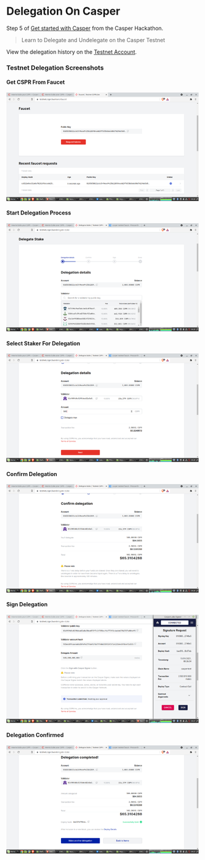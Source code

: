 # Delegation On Casper

Step 5 of [Get started with Casper](https://gitcoin.co/issue/casper-network/gitcoin-hackathon/29/100026611) from the Casper Hackathon.

> Learn to Delegate and Undelegate on the Casper Testnet

View the delegation history on the [Testnet Account](https://testnet.cspr.live/account/0103838821cdc349eae9423b128984add297653b866b00d7d196b5650ce32740a5).

### Testnet Delegation Screenshots

#### Get CSPR From Faucet
![4-faucet-start](https://github.com/ben-razor/casper-get-started/blob/main/5-casper-delegation/img-task-5/4-faucet-start.png)

#### Start Delegation Process
![5-delegate-start](https://github.com/ben-razor/casper-get-started/blob/main/5-casper-delegation/img-task-5/5-delegate-start.png)

#### Select Staker For Delegation
![6-delegation-details.png](https://github.com/ben-razor/casper-get-started/blob/main/5-casper-delegation/img-task-5/6-delegation-details.png)

#### Confirm Delegation
![7-confirm-delegation.png](https://github.com/ben-razor/casper-get-started/blob/main/5-casper-delegation/img-task-5/7-confirm-delegation.png)

#### Sign Delegation
![8-delegate-sign.png](https://github.com/ben-razor/casper-get-started/blob/main/5-casper-delegation/img-task-5/8-delegate-sign.png)

#### Delegation Confirmed
![9-delegate-complete.png](https://github.com/ben-razor/casper-get-started/blob/main/5-casper-delegation/img-task-5/9-delegate-complete.png)
